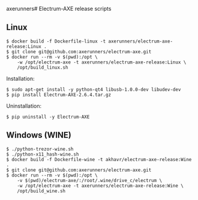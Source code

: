 axerunners# Electrum-AXE release scripts

## Linux

```
$ docker build -f Dockerfile-linux -t axerunners/electrum-axe-release:Linux .
$ git clone git@github.com:axerunners/electrum-axe.git
$ docker run --rm -v $(pwd):/opt \
    -w /opt/electrum-axe -t axerunners/electrum-axe-release:Linux \
    /opt/build_linux.sh
```

Installation:

```
$ sudo apt-get install -y python-qt4 libusb-1.0.0-dev libudev-dev
$ pip install Electrum-AXE-2.6.4.tar.gz
```

Uninstallation:

```
$ pip uninstall -y Electrum-AXE
```

## Windows (WINE)

```
$ ./python-trezor-wine.sh
$ ./python-x11_hash-wine.sh
$ docker build -f Dockerfile-wine -t akhavr/electrum-axe-release:Wine .
$ git clone git@github.com:axerunners/electrum-axe.git
$ docker run --rm -v $(pwd):/opt \
    -v $(pwd)/electrum-axe/:/root/.wine/drive_c/electrum \
    -w /opt/electrum-axe -t axerunners/electrum-axe-release:Wine \
    /opt/build_wine.sh
```
